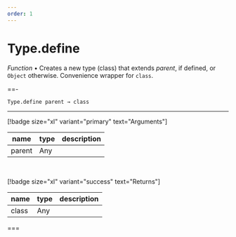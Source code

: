 ```yaml
---
order: 1
---
```

# Type.define

_Function_ &bull; Creates a new type (class) that extends _parent_, if defined, or `Object` otherwise. Convenience wrapper for `class`.


==- <pre><code>Type.define parent &rarr; class</code></pre>
<hr>

[!badge size="xl" variant="primary" text="Arguments"]

| name | type | description |
|------|------|-------------|
|parent|Any||

<br>

[!badge size="xl" variant="success" text="Returns"]

| name | type | description |
|------|------|-------------|
|class|Any||



===



